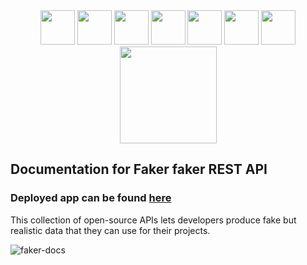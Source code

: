 <div align="center"><img width="55" src="https://raw.githubusercontent.com/gilbarbara/logos/master/logos/eslint.svg"/>
  <img width="55" src="https://raw.githubusercontent.com/gilbarbara/logos/master/logos/javascript.svg"/>
  <img width="55" src="https://raw.githubusercontent.com/gilbarbara/logos/master/logos/material-ui.svg"/>
  <img width="55" src="https://raw.githubusercontent.com/gilbarbara/logos/master/logos/react-router.svg"/>
  <img width="55" src="https://raw.githubusercontent.com/gilbarbara/logos/master/logos/react.svg"/>
  <img width="55" src="https://raw.githubusercontent.com/gilbarbara/logos/master/logos/sass.svg"/>
  <img width="55" src="https://raw.githubusercontent.com/gilbarbara/logos/master/logos/typescript-icon.svg"/>
  <img width="155" src="https://user-images.githubusercontent.com/41551585/165564565-30383691-e195-43b4-bdb7-e4d3fa60d2da.svg"/>
</div>


## Documentation for Faker faker REST API
### Deployed app can be found [here](https://fakefaker-docs.herokuapp.com/)
  This collection of open-source APIs lets developers produce fake but realistic data that they can use for their projects.
  
  
![faker-docs](https://user-images.githubusercontent.com/41551585/165635702-df824f33-8296-49e7-81d0-5fad9e358bef.gif)
